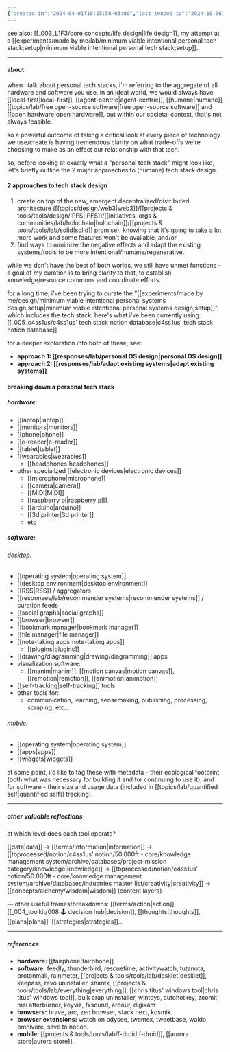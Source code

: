 ```yaml
---
{"created in":"2024-04-01T18:55:58-03:00","last tended to":"2024-10-06T02:50:36-03:00","aliases":["personal tech stacks"],"tags":["concept","design","lab","alchemy","art","player","🌿","tier1","response"],"notestage":["🌿"],"dg-publish":true,"relevancescore":94,"created":"2024-04-01T18:55:58.519-03:00","updated":"2025-05-04T19:34:44.712-03:00","permalink":"/concepts/lab/personal-tech-stack/","dgPassFrontmatter":true}
---
```


see also: [[_003_L1F3/core concepts/life design\|life design]], my attempt at a [[experiments/made by me/lab/minimum viable intentional personal tech stack;setup\|minimum viable intentional personal tech stack;setup]].

---
#### about

when i talk about personal tech stacks, i'm referring to the aggregate of all hardware and software you use. in an ideal world, we would always have [[local-first\|local-first]], [[agent-centric\|agent-centric]], [[humane\|humane]] [[topics/lab/free open-source software\|free open-source software]] and [[open hardware\|open hardware]], but within our societal context, that's not always feasible.

so a powerful outcome of taking a critical look at every piece of technology we use/create is having tremendous clarity on what trade-offs we're choosing to make as an effect our relationship with that tech.

so, before looking at exactly what a "personal tech stack" might look like, let's briefly outline the 2 major approaches to (humane) tech stack design.

#### 2 approaches to tech stack design

1) create on top of the new, emergent decentralized/distributed architecture ([[topics/design/web3\|web3]]/[[projects & tools/tools/design/IPFS\|IPFS]]/[[initiatives, orgs & communities/lab/holochain\|holochain]]/[[projects & tools/tools/lab/solid\|solid]] promise), knowing that it's going to take a lot more work and some features won't be available, and/or
2) find ways to minimize the negative effects and adapt the existing systems/tools to be more intentional/humane/regenerative.

while we don't have the best of both worlds, we still have unmet functions - a goal of my curation is to bring clarity to that, to establish knowledge/resource commons and coordinate efforts.

for a long time, i've been trying to curate the "[[experiments/made by me/design/minimum viable intentional personal systems design;setup\|minimum viable intentional personal systems design;setup]]", which includes the tech stack. here's what i've been currently using: [[_005_c4ss1us/c4ss1us' tech stack notion database\|c4ss1us' tech stack notion database]]

for a deeper exploration into both of these, see:

- **approach 1: [[responses/lab/personal OS design\|personal OS design]]**
- **approach 2: [[responses/lab/adapt existing systems\|adapt existing systems]]**

#### breaking down a personal tech stack
##### hardware:

- [[laptop\|laptop]]
- [[monitors\|monitors]]
- [[phone\|phone]]
- [[e-reader\|e-reader]]
- [[tablet\|tablet]]
- [[wearables\|wearables]]
	- [[headphones\|headphones]]
- other specialized [[electronic devices\|electronic devices]]
	- [[microphone\|microphone]]
	- [[camera\|camera]]
	- [[MIDI\|MIDI]]
	- [[raspberry pi\|raspberry pi]]
	- [[arduino\|arduino]]
	- [[3d printer\|3d printer]]
	- etc

##### software:

###### desktop:
- [[operating system\|operating system]]
- [[desktop environment\|desktop environment]]
- [[RSS\|RSS]] / aggregators
- [[responses/lab/recommender systems\|recommender systems]] / curation feeds
- [[social graphs\|social graphs]]
- [[browser\|browser]]
- [[bookmark manager\|bookmark manager]]
- [[file manager\|file manager]]
- [[note-taking apps\|note-taking apps]]
	+ [[plugins\|plugins]]
- [[drawing/diagramming\|drawing/diagramming]] apps
- visualization software:
	- [[manim\|manim]], [[motion canvas\|motion canvas]], [[remotion\|remotion]], [[animotion\|animotion]]
- [[self-tracking\|self-tracking]] tools
- other tools for:
	- communication, learning, sensemaking, publishing, processing, scraping, etc...
###### mobile:

- [[operating system\|operating system]]
- [[apps\|apps]]
- [[widgets\|widgets]]

at some point, i'd like to tag these with metadata - their ecological footprint (both what was necessary for building it and for continuing to use it), and for software - their size and usage data (included in [[topics/lab/quantified self\|quantified self]] tracking).

---
##### other valuable reflections

at which level does each tool operate?

[[data\|data]] -> [[terms/information\|information]] -> [[tbprocessed/notion/c4ss1us’ notion/50.000ft - core/knowledge management system/archive/databases/project-mission category/knowledge\|knowledge]] -> [[tbprocessed/notion/c4ss1us’ notion/50.000ft - core/knowledge management system/archive/databases/industries master list/creativity\|creativity]] -> [[concepts/alchemy/wisdom\|wisdom]] (content layers)

— other useful frames/breakdowns: [[terms/action\|action]], [[_004_toolkit/008 🕹 decision hub\|decision]], [[thoughts\|thoughts]], [[plans\|plans]], [[strategies\|strategies]]...

------
##### references

- **hardware:** [[fairphone\|fairphone]]    
- **software:** feedly, thunderbird, rescuetime, activitywatch, tutanota, protonmail, rainmeter, [[projects & tools/tools/lab/desklet\|desklet]], keepass, revo uninstaller, sharex, [[projects & tools/tools/lab/everything\|everything]], [[chris titus' windows tool\|chris titus' windows tool]], bulk crap uninstaller, wintoys, autohotkey, zoomit, msi afterburner, keyviz, fxsound, ardour, digikam
- **browsers:** brave, arc, zen browser, stack next, kosmik.
- **browser extensions:** watch on odysee, twemex, tweetbase, waldo, omnivore, save to notion.
- **mobile:** [[projects & tools/tools/lab/f-droid\|f-droid]], [[aurora store\|aurora store]].